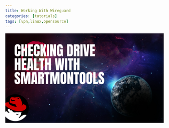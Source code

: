 ```yaml
---
title: Working With Wireguard
categories: [tutorials]
tags: [vpn,linux,opensource]
---
```


![Alt Text](/assets/img/Checking-Drive-Health-With-Smartmontools.png)

